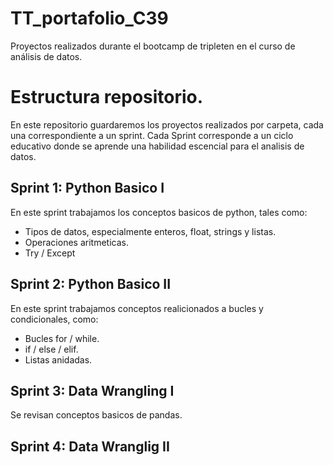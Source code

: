 # TT_portafolio_C39
Proyectos realizados durante el bootcamp de tripleten en el curso de análisis de datos.

# Estructura repositorio.
En este repositorio guardaremos los proyectos realizados por carpeta, cada una correspondiente a un sprint.
Cada Sprint corresponde a un ciclo educativo donde se aprende una habilidad escencial para el analisis de datos.

## Sprint 1: Python Basico I
En este sprint trabajamos los conceptos basicos de python, tales como:
- Tipos de datos, especialmente enteros, float, strings y listas.
- Operaciones aritmeticas.
- Try / Except
 
## Sprint 2: Python Basico II
En este sprint trabajamos conceptos realicionados a bucles y condicionales, como:
- Bucles for / while.
- if / else / elif.
- Listas anidadas.

## Sprint 3: Data Wrangling I
Se revisan conceptos basicos de pandas.

## Sprint 4: Data Wranglig II
